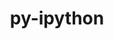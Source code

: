 ---
title: "py-ipython"
layout: cache
categories: [package, v0.18]
meta: {"versions": ["7.28.0", "8.0.1"], "compilers": ["gcc@=7.5.0"], "oss": ["ubuntu18.04"], "platforms": ["linux"], "targets": ["x86_64"], "stacks": ["data-vis-sdk", "e4s"], "num_specs": 6, "num_specs_by_stack": {"e4s": 4, "data-vis-sdk": 2}}
spec_details: [{"hash": "zdkdku7rpr7gvnpqe33kibj4qq7bfb5h", "compiler": "gcc@=7.5.0", "versions": ["8.0.1"], "os": "ubuntu18.04", "platform": "linux", "target": "x86_64", "variants": [], "stacks": ["e4s"], "size": "-", "tarball": "https://binaries.spack.io/releases/v0.18/build_cache/linux-ubuntu18.04-x86_64/gcc-7.5.0/py-ipython-8.0.1/linux-ubuntu18.04-x86_64-gcc-7.5.0-py-ipython-8.0.1-zdkdku7rpr7gvnpqe33kibj4qq7bfb5h.spack"}, {"hash": "yd4rh662scyb27mhifhghww7647ygeth", "compiler": "gcc@=7.5.0", "versions": ["7.28.0"], "os": "ubuntu18.04", "platform": "linux", "target": "x86_64", "variants": [], "stacks": ["data-vis-sdk"], "size": "-", "tarball": "https://binaries.spack.io/releases/v0.18/build_cache/linux-ubuntu18.04-x86_64/gcc-7.5.0/py-ipython-7.28.0/linux-ubuntu18.04-x86_64-gcc-7.5.0-py-ipython-7.28.0-yd4rh662scyb27mhifhghww7647ygeth.spack"}, {"hash": "cfqfc7ljaqmscoonloniwvhrtrzk4gst", "compiler": "gcc@=7.5.0", "versions": ["7.28.0"], "os": "ubuntu18.04", "platform": "linux", "target": "x86_64", "variants": [], "stacks": ["data-vis-sdk"], "size": "-", "tarball": "https://binaries.spack.io/releases/v0.18/build_cache/linux-ubuntu18.04-x86_64/gcc-7.5.0/py-ipython-7.28.0/linux-ubuntu18.04-x86_64-gcc-7.5.0-py-ipython-7.28.0-cfqfc7ljaqmscoonloniwvhrtrzk4gst.spack"}, {"hash": "v3zq5cep36z6zr57xpn6cbhlsrvah2qz", "compiler": "gcc@=7.5.0", "versions": ["8.0.1"], "os": "ubuntu18.04", "platform": "linux", "target": "x86_64", "variants": [], "stacks": ["e4s"], "size": "-", "tarball": "https://binaries.spack.io/releases/v0.18/build_cache/linux-ubuntu18.04-x86_64/gcc-7.5.0/py-ipython-8.0.1/linux-ubuntu18.04-x86_64-gcc-7.5.0-py-ipython-8.0.1-v3zq5cep36z6zr57xpn6cbhlsrvah2qz.spack"}, {"hash": "kabewkhupd4dr4zpn5q2rfd4pheozo6o", "compiler": "gcc@=7.5.0", "versions": ["8.0.1"], "os": "ubuntu18.04", "platform": "linux", "target": "x86_64", "variants": [], "stacks": ["e4s"], "size": "-", "tarball": "https://binaries.spack.io/releases/v0.18/build_cache/linux-ubuntu18.04-x86_64/gcc-7.5.0/py-ipython-8.0.1/linux-ubuntu18.04-x86_64-gcc-7.5.0-py-ipython-8.0.1-kabewkhupd4dr4zpn5q2rfd4pheozo6o.spack"}, {"hash": "pe3tixmtrbswqfp6h2ccgb4b6cve4ci5", "compiler": "gcc@=7.5.0", "versions": ["8.0.1"], "os": "ubuntu18.04", "platform": "linux", "target": "x86_64", "variants": [], "stacks": ["e4s"], "size": "-", "tarball": "https://binaries.spack.io/releases/v0.18/build_cache/linux-ubuntu18.04-x86_64/gcc-7.5.0/py-ipython-8.0.1/linux-ubuntu18.04-x86_64-gcc-7.5.0-py-ipython-8.0.1-pe3tixmtrbswqfp6h2ccgb4b6cve4ci5.spack"}]
---